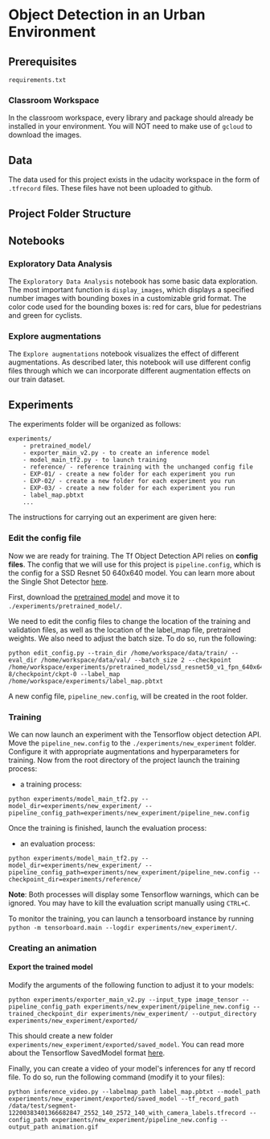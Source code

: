 # Object Detection in an Urban Environment

## Prerequisites

`requirements.txt`

### Classroom Workspace

In the classroom workspace, every library and package should already be 
installed in your environment. You will NOT need to make use of `gcloud` to 
download the images.

## Data

The data used for this project exists in the udacity workspace in the form of 
`.tfrecord` files. These files have not been uploaded to github.

## Project Folder Structure


## Notebooks

### Exploratory Data Analysis

The `Exploratory Data Analysis` notebook has some basic data exploration. The
 most important function is `display_images`, which displays a specified 
number images with bounding boxes in a customizable grid format. The color 
code used for the bounding boxes is: red for cars, blue for pedestrians and 
green for cyclists.


### Explore augmentations

The `Explore augmentations` notebook visualizes the effect of different 
augmentations. As described later, this notebook will use different config files 
through which we can incorporate different augmentation effects on our train
dataset.


## Experiments
The experiments folder will be organized as follows:
```
experiments/
    - pretrained_model/
    - exporter_main_v2.py - to create an inference model
    - model_main_tf2.py - to launch training
    - reference/ - reference training with the unchanged config file
    - EXP-01/ - create a new folder for each experiment you run
    - EXP-02/ - create a new folder for each experiment you run
    - EXP-03/ - create a new folder for each experiment you run
    - label_map.pbtxt
    ...
```

The instructions for carrying out an experiment are given here:

### Edit the config file

Now we are ready for training. The Tf Object Detection API relies on 
**config files**. The config that we will use for this project is 
`pipeline.config`, which is the config for a SSD Resnet 50 640x640 model. 
You can learn more about the Single Shot Detector [here](https://arxiv.org/pdf/1512.02325.pdf).

First, download the [pretrained model](http://download.tensorflow.org/models/object_detection/tf2/20200711/ssd_resnet50_v1_fpn_640x640_coco17_tpu-8.tar.gz) and move it to `./experiments/pretrained_model/`.

We need to edit the config files to change the location of the training and 
validation files, as well as the location of the label_map file, pretrained 
weights. We also need to adjust the batch size. To do so, run the following:
```
python edit_config.py --train_dir /home/workspace/data/train/ --eval_dir /home/workspace/data/val/ --batch_size 2 --checkpoint /home/workspace/experiments/pretrained_model/ssd_resnet50_v1_fpn_640x640_coco17_tpu-8/checkpoint/ckpt-0 --label_map /home/workspace/experiments/label_map.pbtxt
```
A new config file, `pipeline_new.config`, will be created in the root folder.

### Training

We can now launch an experiment with the Tensorflow object detection 
API. Move the `pipeline_new.config` to the `./experiments/new_experiment` folder. 
Configure it with appropriate augmentations and hyperparameters for training.
Now from the root directory of the project launch the training process:
* a training process:
```
python experiments/model_main_tf2.py --model_dir=experiments/new_experiment/ --pipeline_config_path=experiments/new_experiment/pipeline_new.config
```
Once the training is finished, launch the evaluation process:
* an evaluation process:
```
python experiments/model_main_tf2.py --model_dir=experiments/new_experiment/ --pipeline_config_path=experiments/new_experiment/pipeline_new.config --checkpoint_dir=experiments/reference/
```

**Note**: Both processes will display some Tensorflow warnings, which can be 
ignored. You may have to kill the evaluation script manually using
`CTRL+C`.

To monitor the training, you can launch a tensorboard instance by running 
`python -m tensorboard.main --logdir experiments/new_experiment/`.


### Creating an animation
#### Export the trained model
Modify the arguments of the following function to adjust it to your models:

```
python experiments/exporter_main_v2.py --input_type image_tensor --pipeline_config_path experiments/new_experiment/pipeline_new.config --trained_checkpoint_dir experiments/new_experiment/ --output_directory experiments/new_experiment/exported/
```

This should create a new folder `experiments/new_experiment/exported/saved_model`. You can read more about the Tensorflow SavedModel format [here](https://www.tensorflow.org/guide/saved_model).

Finally, you can create a video of your model's inferences for any tf record file. 
To do so, run the following command (modify it to your files):
```
python inference_video.py --labelmap_path label_map.pbtxt --model_path experiments/new_experiment/exported/saved_model --tf_record_path /data/test/segment-12200383401366682847_2552_140_2572_140_with_camera_labels.tfrecord --config_path experiments/new_experiment/pipeline_new.config --output_path animation.gif
```
